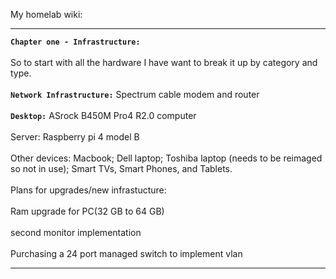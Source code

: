 My homelab wiki:
_________________________________________________________________________________
**`Chapter one - Infrastructure:`**
<br> <br>
So to start with all the hardware I have want to break it up by category and type.
<br> <br>
**`Network Infrastructure:`** Spectrum cable modem and router
<br> <br>
**`Desktop:`** ASrock B450M Pro4 R2.0 computer
<br> <br>
Server: Raspberry pi 4 model B
<br> <br>
Other devices: Macbook; Dell laptop; Toshiba laptop (needs to be reimaged so not in use); Smart TVs, Smart Phones, and Tablets.
<br> <br>
Plans for upgrades/new infrastucture:
<br> <br>
Ram upgrade for PC(32 GB to 64 GB)
<br> <br>
second monitor implementation
<br> <br>
Purchasing a 24 port managed switch to implement vlan

_________________________________________________________________________________
